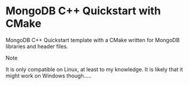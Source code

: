 # MongoDB C++ Quickstart with CMake
MongoDB C++ Quickstart template with a CMake written for MongoDB libraries and header files.

> [!NOTE]
> It is only compatible on Linux, at least to my knowledge. It is likely that it might work on Windows though.....
